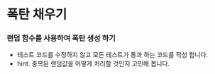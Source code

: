 # 폭탄 채우기

### 랜덤 함수를 사용하여 폭탄 생성 하기

- 테스트 코드를 수정하지 않고 모든 테스트가 통과 하는 코드를 작성 합니다.
- hint. 중복된 랜덤값을 어떻게 처리할 것인지 고민해 봅니다.

